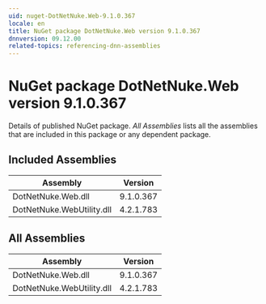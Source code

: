 ```yaml
---
uid: nuget-DotNetNuke.Web-9.1.0.367
locale: en
title: NuGet package DotNetNuke.Web version 9.1.0.367
dnnversion: 09.12.00
related-topics: referencing-dnn-assemblies
---
```


# NuGet package DotNetNuke.Web version 9.1.0.367
Details of published NuGet package.
*All Assemblies* lists all the assemblies that are included in this package or any dependent package.

## Included Assemblies

|Assembly|Version|
|---|---|
|DotNetNuke.Web.dll|9.1.0.367|
|DotNetNuke.WebUtility.dll|4.2.1.783|

## All Assemblies

|Assembly|Version|
|---|---|
|DotNetNuke.Web.dll|9.1.0.367|
|DotNetNuke.WebUtility.dll|4.2.1.783|

